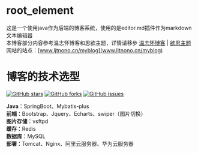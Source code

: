 # root_element
这是一个使用java作为后端的博客系统，使用的是editor.md插件作为markdown文本编辑器<br>
本博客部分内容参考温志怀博客和思欲主题，详情请移步  [温志怀博客](http://www.wenzhihuai.com) | [欲思主题](https://yusi123.com/)<br>
网站的站点：[www.ljtnono.cn/myblog](www.ljtnono.cn/myblog)<br>

# 博客的技术选型 
[![GitHub stars](https://img.shields.io/github/stars/ljtnono/re.svg)](https://github.com/ljtnono/re/stargazers)
[![GitHub forks](https://img.shields.io/github/forks/ljtnono/re.svg)](https://github.com/ljtnono/re/network)
[![GitHub issues](https://img.shields.io/github/issues/ljtnono/re.svg)](https://github.com/ljtnono/re/issues)


**Java**：SpringBoot、Mybatis-plus    <br>
**前端**：Bootstrap、Jquery、Echarts、swiper（图片切换）    <br>
**图片存储**：vsftpd     <br>
**缓存**：Redis    <br>
**数据库**：MySQL   <br>
**部署**：Tomcat、Nginx、阿里云服务器、华为云服务器   <br>

